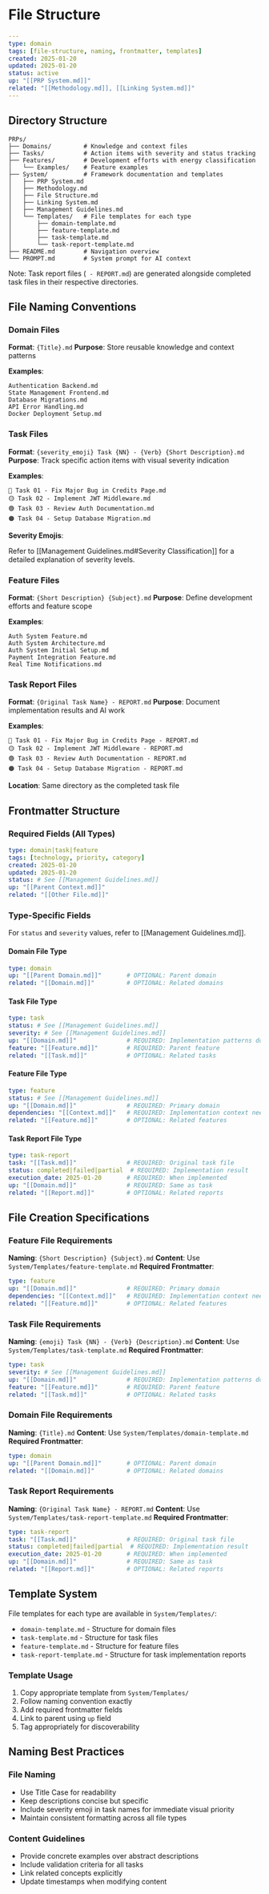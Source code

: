 # File Structure

```yaml
---
type: domain
tags: [file-structure, naming, frontmatter, templates]
created: 2025-01-20
updated: 2025-01-20
status: active
up: "[[PRP System.md]]"
related: "[[Methodology.md]], [[Linking System.md]]"
---
```

## Directory Structure

```text
PRPs/
├── Domains/         # Knowledge and context files
├── Tasks/           # Action items with severity and status tracking  
├── Features/        # Development efforts with energy classification
│   └── Examples/    # Feature examples
├── System/          # Framework documentation and templates
│   ├── PRP System.md
│   ├── Methodology.md
│   ├── File Structure.md
│   ├── Linking System.md
│   ├── Management Guidelines.md
│   └── Templates/   # File templates for each type
│       ├── domain-template.md
│       ├── feature-template.md
│       ├── task-template.md
│       └── task-report-template.md
├── README.md        # Navigation overview
└── PROMPT.md        # System prompt for AI context
```

Note: Task report files (` - REPORT.md`) are generated alongside completed task files in their respective directories.

## File Naming Conventions

### Domain Files

**Format**: `{Title}.md`
**Purpose**: Store reusable knowledge and context patterns

**Examples**:

```text
Authentication Backend.md
State Management Frontend.md  
Database Migrations.md
API Error Handling.md
Docker Deployment Setup.md
```

### Task Files

**Format**: `{severity_emoji} Task {NN} - {Verb} {Short Description}.md`
**Purpose**: Track specific action items with visual severity indication

**Examples**:

```text
🔴 Task 01 - Fix Major Bug in Credits Page.md
🟡 Task 02 - Implement JWT Middleware.md
🟢 Task 03 - Review Auth Documentation.md
🟠 Task 04 - Setup Database Migration.md
```

**Severity Emojis**:

Refer to [[Management Guidelines.md#Severity Classification]] for a detailed explanation of severity levels.

### Feature Files

**Format**: `{Short Description} {Subject}.md`
**Purpose**: Define development efforts and feature scope

**Examples**:

```text
Auth System Feature.md
Auth System Architecture.md  
Auth System Initial Setup.md
Payment Integration Feature.md
Real Time Notifications.md
```

### Task Report Files

**Format**: `{Original Task Name} - REPORT.md`
**Purpose**: Document implementation results and AI work

**Examples**:

```text
🔴 Task 01 - Fix Major Bug in Credits Page - REPORT.md
🟡 Task 02 - Implement JWT Middleware - REPORT.md
🟢 Task 03 - Review Auth Documentation - REPORT.md
🟠 Task 04 - Setup Database Migration - REPORT.md
```

**Location**: Same directory as the completed task file

## Frontmatter Structure

### Required Fields (All Types)

```yaml
type: domain|task|feature
tags: [technology, priority, category]
created: 2025-01-20
updated: 2025-01-20
status: # See [[Management Guidelines.md]]
up: "[[Parent Context.md]]"
related: "[[Other File.md]]"
```

### Type-Specific Fields

For `status` and `severity` values, refer to [[Management Guidelines.md]].

#### Domain File Type

```yaml
type: domain
up: "[[Parent Domain.md]]"       # OPTIONAL: Parent domain
related: "[[Domain.md]]"         # OPTIONAL: Related domains
```

#### Task File Type

```yaml
type: task
status: # See [[Management Guidelines.md]]
severity: # See [[Management Guidelines.md]]
up: "[[Domain.md]]"              # REQUIRED: Implementation patterns domain
feature: "[[Feature.md]]"        # REQUIRED: Parent feature
related: "[[Task.md]]"           # OPTIONAL: Related tasks
```

#### Feature File Type

```yaml
type: feature
status: # See [[Management Guidelines.md]]
up: "[[Domain.md]]"              # REQUIRED: Primary domain
dependencies: "[[Context.md]]"   # REQUIRED: Implementation context needed
related: "[[Feature.md]]"        # OPTIONAL: Related features
```

#### Task Report File Type

```yaml
type: task-report
task: "[[Task.md]]"              # REQUIRED: Original task file
status: completed|failed|partial  # REQUIRED: Implementation result
execution_date: 2025-01-20       # REQUIRED: When implemented
up: "[[Domain.md]]"              # REQUIRED: Same as task
related: "[[Report.md]]"         # OPTIONAL: Related reports
```

## File Creation Specifications

### Feature File Requirements

**Naming**: `{Short Description} {Subject}.md`
**Content**: Use `System/Templates/feature-template.md`
**Required Frontmatter**:

```yaml
type: feature
up: "[[Domain.md]]"              # REQUIRED: Primary domain
dependencies: "[[Context.md]]"   # REQUIRED: Implementation context needed
related: "[[Feature.md]]"        # OPTIONAL: Related features
```

### Task File Requirements

**Naming**: `{emoji} Task {NN} - {Verb} {Description}.md`
**Content**: Use `System/Templates/task-template.md`
**Required Frontmatter**:

```yaml
type: task
severity: # See [[Management Guidelines.md]]
up: "[[Domain.md]]"              # REQUIRED: Implementation patterns domain
feature: "[[Feature.md]]"        # REQUIRED: Parent feature
related: "[[Task.md]]"           # OPTIONAL: Related tasks
```

### Domain File Requirements

**Naming**: `{Title}.md`
**Content**: Use `System/Templates/domain-template.md`
**Required Frontmatter**:

```yaml
type: domain
up: "[[Parent Domain.md]]"       # OPTIONAL: Parent domain
related: "[[Domain.md]]"         # OPTIONAL: Related domains
```

### Task Report Requirements

**Naming**: `{Original Task Name} - REPORT.md`
**Content**: Use `System/Templates/task-report-template.md`
**Required Frontmatter**:

```yaml
type: task-report
task: "[[Task.md]]"              # REQUIRED: Original task file
status: completed|failed|partial  # REQUIRED: Implementation result
execution_date: 2025-01-20       # REQUIRED: When implemented
up: "[[Domain.md]]"              # REQUIRED: Same as task
related: "[[Report.md]]"         # OPTIONAL: Related reports
```

## Template System

File templates for each type are available in `System/Templates/`:

- `domain-template.md` - Structure for domain files
- `task-template.md` - Structure for task files  
- `feature-template.md` - Structure for feature files
- `task-report-template.md` - Structure for task implementation reports

### Template Usage

1. Copy appropriate template from `System/Templates/`
2. Follow naming convention exactly
3. Add required frontmatter fields
4. Link to parent using `up` field
5. Tag appropriately for discoverability

## Naming Best Practices

### File Naming

- Use Title Case for readability
- Keep descriptions concise but specific
- Include severity emoji in task names for immediate visual priority
- Maintain consistent formatting across all file types

### Content Guidelines

- Provide concrete examples over abstract descriptions
- Include validation criteria for all tasks
- Link related concepts explicitly
- Update timestamps when modifying content

